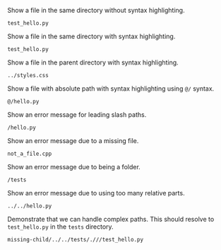 Show a file in the same directory without syntax highlighting.

```include
test_hello.py
```

Show a file in the same directory with syntax highlighting.

```include python
test_hello.py
```

Show a file in the parent directory with syntax highlighting.

```include css
../styles.css
```

Show a file with absolute path with syntax highlighting using `@/` syntax.

```include python
@/hello.py
```

Show an error message for leading slash paths.

```include python
/hello.py
```

Show an error message due to a missing file.

```include cpp
not_a_file.cpp
```

Show an error message due to being a folder.

```include
/tests
```

Show an error message due to using too many relative parts.

```include
../../hello.py
```

Demonstrate that we can handle complex paths. This should resolve to `test_hello.py` in the `tests` directory.

```include python
missing-child/../../tests/.///test_hello.py
```
